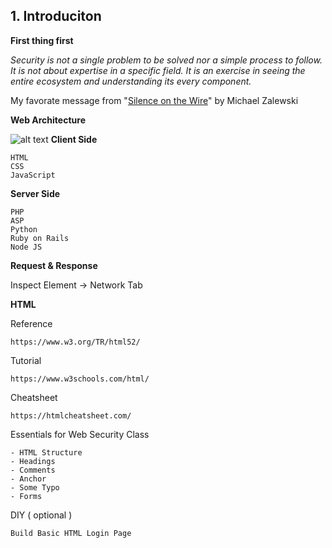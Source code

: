 ## 1. Introduciton

**First thing first** 

*Security is not a single problem to be solved nor a simple process to
follow. It is not about expertise in a specific field. It is an
exercise in seeing the entire ecosystem and understanding its every
component.*

My favorate message from "[Silence on the Wire](https://nostarch.com/silence.htm)" by Michael Zalewski

**Web Architecture**

![alt text](https://raw.githubusercontent.com/LunaM00n/Free-WebSec-Class/master/Images/Three-tier-web-architecture-of-the-database.png "Web Architecture")
**Client Side**
```
HTML
CSS 
JavaScript
```
**Server Side**
```
PHP
ASP
Python
Ruby on Rails
Node JS 
```

**Request & Response**

Inspect Element -> Network Tab

**HTML**

Reference 
```
https://www.w3.org/TR/html52/
```
Tutorial
```
https://www.w3schools.com/html/
```
Cheatsheet
```
https://htmlcheatsheet.com/
```
Essentials for Web Security Class
```
- HTML Structure
- Headings
- Comments
- Anchor
- Some Typo
- Forms
```
DIY ( optional )
```
Build Basic HTML Login Page
```

